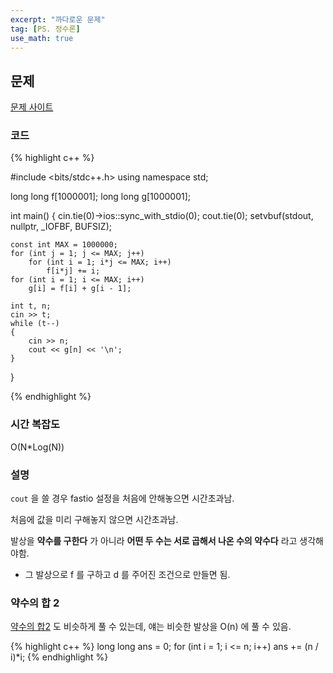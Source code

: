 ```yaml
---
excerpt: "까다로운 문제"
tag: [PS. 정수론]
use_math: true
---
```

## 문제

[문제 사이트](https://www.acmicpc.net/problem/17425)

### 코드

{% highlight c++ %}

#include <bits/stdc++.h>
using namespace std;

long long f[1000001];
long long g[1000001];

int main()
{
	cin.tie(0)->ios::sync_with_stdio(0); 
	cout.tie(0); setvbuf(stdout, nullptr, _IOFBF, BUFSIZ);
	
	const int MAX = 1000000;
	for (int j = 1; j <= MAX; j++)
		for (int i = 1; i*j <= MAX; i++)
			f[i*j] += i;
	for (int i = 1; i <= MAX; i++)
		g[i] = f[i] + g[i - 1];

	int t, n;
	cin >> t;
	while (t--)
	{
		cin >> n;
		cout << g[n] << '\n';
	}

}

{% endhighlight %}

### 시간 복잡도

O(N*Log(N))

### 설명

```cout``` 을 쓸 경우 fastio 설정을 처음에 안해놓으면 시간초과남.

처음에 값을 미리 구해놓지 않으면 시간초과남.

발상을 __약수를 구한다__ 가 아니라 __어떤 두 수는 서로 곱해서 나온 수의 약수다__ 라고 생각해야함.
+ 그 발상으로 f 를 구하고 d 를 주어진 조건으로 만들면 됨.

### 약수의 합 2

[약수의 합2](https://www.acmicpc.net/problem/17427) 도 비슷하게 풀 수 있는데, 얘는 비슷한 발상을 O(n) 에 풀 수 있음.

{% highlight c++ %}
long long ans = 0;
for (int i = 1; i <= n; i++)
	ans += (n / i)*i;
{% endhighlight %}